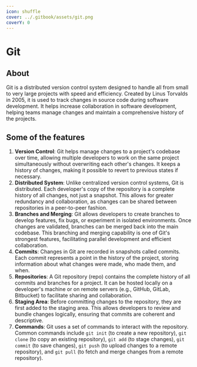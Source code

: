 ```yaml
---
icon: shuffle
cover: ../.gitbook/assets/git.png
coverY: 0
---
```


# Git

## About

Git is a distributed version control system designed to handle all from small to very large projects with speed and efficiency. Created by Linus Torvalds in 2005, it is used to track changes in source code during software development. It helps increase collaboration in software development, helping teams manage changes and maintain a comprehensive history of the projects.

## Some of the features

1. **Version Control**: Git helps manage changes to a project's codebase over time, allowing multiple developers to work on the same project simultaneously without overwriting each other's changes. It keeps a history of changes, making it possible to revert to previous states if necessary.
2. **Distributed System**: Unlike centralized version control systems, Git is distributed. Each developer's copy of the repository is a complete history of all changes, not just a snapshot. This allows for greater redundancy and collaboration, as changes can be shared between repositories in a peer-to-peer fashion.
3. **Branches and Merging**: Git allows developers to create branches to develop features, fix bugs, or experiment in isolated environments. Once changes are validated, branches can be merged back into the main codebase. This branching and merging capability is one of Git's strongest features, facilitating parallel development and efficient collaboration.
4. **Commits**: Changes in Git are recorded in snapshots called commits. Each commit represents a point in the history of the project, storing information about what changes were made, who made them, and when.
5. **Repositories**: A Git repository (repo) contains the complete history of all commits and branches for a project. It can be hosted locally on a developer's machine or on remote servers (e.g., GitHub, GitLab, Bitbucket) to facilitate sharing and collaboration.
6. **Staging Area**: Before committing changes to the repository, they are first added to the staging area. This allows developers to review and bundle changes logically, ensuring that commits are coherent and descriptive.
7. **Commands**: Git uses a set of commands to interact with the repository. Common commands include `git init` (to create a new repository), `git clone` (to copy an existing repository), `git add` (to stage changes), `git commit` (to save changes), `git push` (to upload changes to a remote repository), and `git pull` (to fetch and merge changes from a remote repository).
